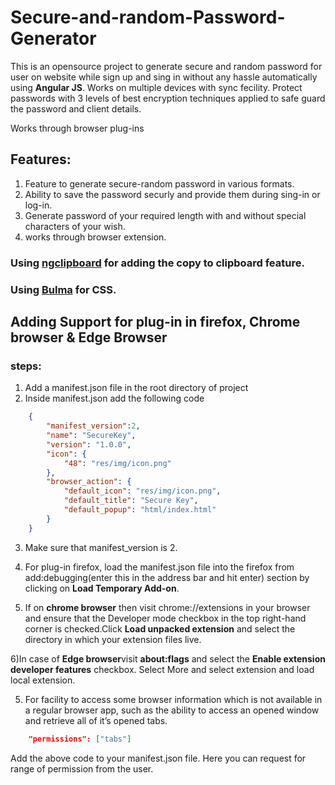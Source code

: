 # Secure-and-random-Password-Generator
This is an opensource project to generate secure and random password for user on website while sign up and sing in without any hassle automatically using **Angular JS**. 
Works on multiple devices with sync fecility.
Protect passwords with 3 levels of best encryption techniques applied to safe guard the password and client details. 


Works through browser plug-ins

## Features:

1) Feature to generate secure-random password in various formats.
2) Ability to save the password securly and provide them during sing-in or log-in.
3) Generate password of your required length with and without special characters of your wish.
4) works through browser extension.

### Using [ngclipboard](https://sachinchoolur.github.io/ngclipboard/) for adding the copy to clipboard feature.
### Using [Bulma](https://bulma.io/) for CSS.

## Adding Support for plug-in in firefox, Chrome browser & Edge Browser

### steps:

1) Add a manifest.json file in the root directory of project
2) Inside manifest.json add the following code

```json
	{
		"manifest_version":2,
		"name": "SecureKey",
		"version": "1.0.0",
		"icon": {
			"48": "res/img/icon.png"
		},
		"browser_action": {
			"default_icon": "res/img/icon.png",
			"default_title": "Secure Key",
			"default_popup": "html/index.html"
		}
	}
```
	
3) Make sure that manifest_version is 2.

4) For plug-in firefox, load the manifest.json file into the firefox from add:debugging(enter this in the address bar and hit enter) section by clicking on **Load Temporary Add-on**.

5) If on **chrome browser** then visit chrome://extensions in your browser and ensure that the Developer mode checkbox in the top right-hand corner is checked.Click **Load unpacked extension** and select the directory in which your extension files live.

6)In case of **Edge browser**visit **about:flags** and select the **Enable extension developer features** checkbox. Select More and select extension and load local extension.

5) For facility to access some browser information which is not available in a regular browser app, such as the ability to access an opened window and retrieve all of it’s opened tabs.

```json
	"permissions": ["tabs"]
```

Add the above code to your manifest.json file. Here you can request for range of permission from the user.